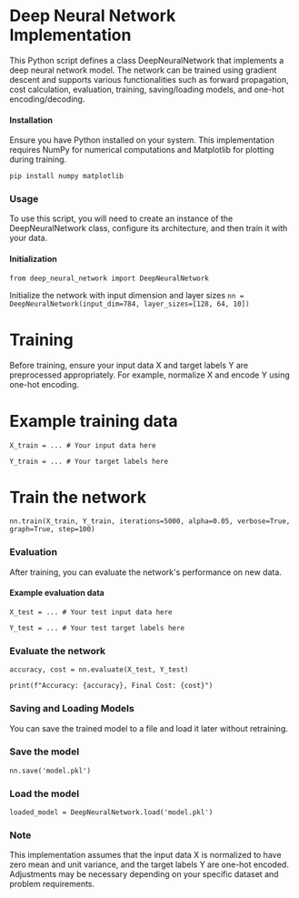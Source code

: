 # Deep Neural Network Implementation
This Python script defines a class DeepNeuralNetwork that implements a deep neural network model. The network can be trained using gradient descent and supports various functionalities such as forward propagation, cost calculation, evaluation, training, saving/loading models, and one-hot encoding/decoding.

#### Installation
Ensure you have Python installed on your system. This implementation requires NumPy for numerical computations and Matplotlib for plotting during training.

``` pip install numpy matplotlib ```

### Usage
To use this script, you will need to create an instance of the DeepNeuralNetwork class, configure its architecture, and then train it with your data.

#### Initialization
```from deep_neural_network import DeepNeuralNetwork```

Initialize the network with input dimension and layer sizes
```nn = DeepNeuralNetwork(input_dim=784, layer_sizes=[128, 64, 10])```


# Training
Before training, ensure your input data X and target labels Y are preprocessed appropriately. For example, normalize X and encode Y using one-hot encoding.

# Example training data
```X_train = ... # Your input data here```

```Y_train = ... # Your target labels here```

# Train the network
```nn.train(X_train, Y_train, iterations=5000, alpha=0.05, verbose=True, graph=True, step=100)```

### Evaluation
After training, you can evaluate the network's performance on new data.

#### Example evaluation data
```X_test = ... # Your test input data here```

```Y_test = ... # Your test target labels here```

### Evaluate the network
```accuracy, cost = nn.evaluate(X_test, Y_test)```

```print(f"Accuracy: {accuracy}, Final Cost: {cost}")```

### Saving and Loading Models
You can save the trained model to a file and load it later without retraining.

### Save the model
```nn.save('model.pkl')```

### Load the model
```loaded_model = DeepNeuralNetwork.load('model.pkl')```

### Note
This implementation assumes that the input data X is normalized to have zero mean and unit variance, and the target labels Y are one-hot encoded. Adjustments may be necessary depending on your specific dataset and problem requirements.
